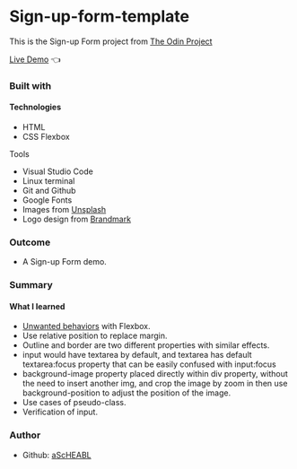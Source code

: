 # Sign-up-form-template <br>

This is the Sign-up Form project from [The Odin Project](https://www.theodinproject.com/lessons/node-path-intermediate-html-and-css-sign-up-form) <br>

[Live Demo](https://ascheabl.github.io/Sign-up-form-template/) 👈 <br>

### Built with <br>

#### Technologies <br>

- HTML <br>
- CSS Flexbox <br>

Tools <br>
- Visual Studio Code <br>
- Linux terminal <br>
- Git and Github <br>
- Google Fonts <br>
- Images from [Unsplash](unsplash.com/) <br>
- Logo design from [Brandmark](https://app.brandmark.io/v3/) <br>

### Outcome <br>

- A Sign-up Form demo. <br>

### Summary <br>

#### What I learned <br>

- [Unwanted behaviors](https://stackoverflow.com/questions/35087330/using-display-flex-causes-purple-border-to-appear?answertab=trending#tab-top) with Flexbox. <br>
- Use relative position to replace margin. <br>
- Outline and border are two different properties with similar effects. <br>
- input would have textarea by default, and textarea has default textarea:focus property that can be easily confused with input:focus <br>
- background-image property placed directly within div property, without the need to insert another img, and crop the image by zoom in then use background-position to adjust the position of the image. <br>
- Use cases of pseudo-class. <br>
- Verification of input. <br>

### Author <br>
- Github: [aScHEABL](https://github.com/aScHEABL)